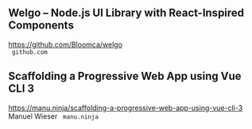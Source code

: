 ## Welgo – Node.js UI Library with React-Inspired Components  
https://github.com/Bloomca/welgo  
 ` github.com`
  

## Scaffolding a Progressive Web App using Vue CLI 3  
https://manu.ninja/scaffolding-a-progressive-web-app-using-vue-cli-3  
Manuel Wieser ` manu.ninja`
  


